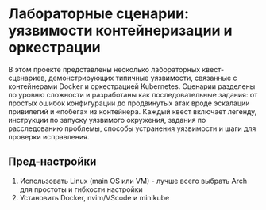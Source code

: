 # Лабораторные сценарии: уязвимости контейнеризации и оркестрации

В этом проекте представлены несколько лабораторных квест-сценариев, демонстрирующих типичные уязвимости, связанные с контейнерами Docker и оркестрацией Kubernetes. Сценарии разделены по уровню сложности и разработаны как последовательные задания: от простых ошибок конфигурации до продвинутых атак вроде эскалации привилегий и «побега» из контейнера. Каждый квест включает легенду, инструкции по запуску уязвимого окружения, задания по расследованию проблемы, способы устранения уязвимости и шаги для проверки исправления.

## Пред-настройки
1. Использовать Linux (main OS или VM) - лучше всего выбрать Arch для простоты и гибкости настройки
2. Установить Docker, nvim/VScode и minikube
